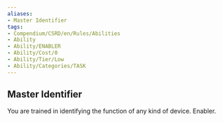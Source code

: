 ```yaml
---
aliases:
- Master Identifier
tags:
- Compendium/CSRD/en/Rules/Abilities
- Ability
- Ability/ENABLER
- Ability/Cost/0
- Ability/Tier/Low
- Ability/Categories/TASK
---
```


  
## Master Identifier  
You are trained in identifying the function of any kind of device. Enabler. 
